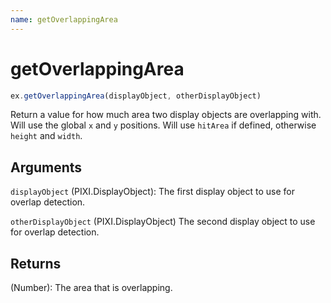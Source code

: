 ```yaml
---
name: getOverlappingArea
---
```


# getOverlappingArea

```js
ex.getOverlappingArea(displayObject, otherDisplayObject)
```

Return a value for how much area two display objects are overlapping with. Will use the global `x` and `y` positions. Will use `hitArea` if defined, otherwise `height` and `width`.

## Arguments

`displayObject` (PIXI.DisplayObject): The first display object to use for overlap detection.

`otherDisplayObject` (PIXI.DisplayObject) The second display object to use for overlap detection.

## Returns

(Number): The area that is overlapping.
